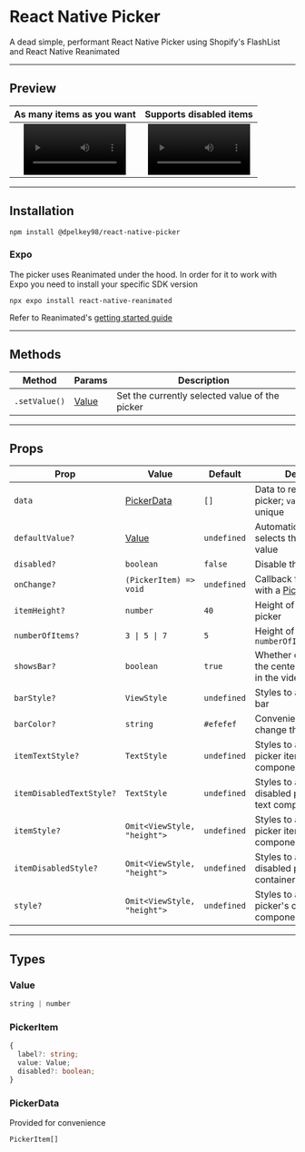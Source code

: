 # React Native Picker
A dead simple, performant React Native Picker using Shopify's FlashList and React Native Reanimated

---

## Preview
As many items as you want | Supports disabled items
:-: | :-:
<video src='https://github.com/DaltonPelkey/react-native-picker/assets/9933256/1244d0af-9e8f-4e69-a0b6-327a9da8418f' width=180/> | <video src='https://github.com/DaltonPelkey/react-native-picker/assets/9933256/609b8576-43f5-4309-a4b9-d730ad031e16' width=180/>

---

## Installation
```
npm install @dpelkey98/react-native-picker
```
### Expo
The picker uses Reanimated under the hood. In order for it to work with Expo you need to install your specific SDK version
```
npx expo install react-native-reanimated
```
Refer to Reanimated's [getting started guide](https://docs.swmansion.com/react-native-reanimated/docs/fundamentals/getting-started/#installation)

---

## Methods

| Method | Params | Description |
| --- | --- | --- |
| `.setValue()` | [Value](#Value) | Set the currently selected value of the picker |


---

## Props

| Prop | Value | Default | Description |
| ---- | ----- | ------- | ----------- |
| `data` | [PickerData](#PickerData) | `[]` | Data to render in your picker; `value ` must be unique |
| `defaultValue?` | [Value](#Value) | `undefined` | Automatically scrolls and selects the specified value |
| `disabled?` | `boolean` | `false` | Disable the picker |
| `onChange?` | `(PickerItem) => void` | `undefined` | Callback function passed with a [PickerItem](#PickerItem) |
| `itemHeight?` | `number` | `40` | Height of each item in the picker |
| `numberOfItems?` | `3 \| 5 \| 7` | `5` | Height of the picker; `numberOfItems*itemHeight` |
| `showsBar?` | `boolean` | `true` | Whether or not to display the center bar (grey bar in the videos above) |
| `barStyle?` | `ViewStyle` | `undefined` | Styles to apply to center bar |
| `barColor?` | `string` | `#efefef` | Convenience prop to only change the bar color |
| `itemTextStyle?` | `TextStyle` | `undefined` | Styles to apply to each picker item's text component |
| `itemDisabledTextStyle?` | `TextStyle` | `undefined` | Styles to apply to each disabled picker item's text component |
| `itemStyle?` | `Omit<ViewStyle, "height">` | `undefined` | Styles to apply to each picker item's container component |
| `itemDisabledStyle?` | `Omit<ViewStyle, "height">` | `undefined` | Styles to apply to each disabled picker item's container component |
| `style?` | `Omit<ViewStyle, "height">` | `undefined` | Styles to apply to the picker's container component |

---

## Types

### Value
```ts
string | number
```
### PickerItem
```ts
{
  label?: string;
  value: Value;
  disabled?: boolean;
}
```
### PickerData
Provided for convenience 
```ts
PickerItem[]
```
